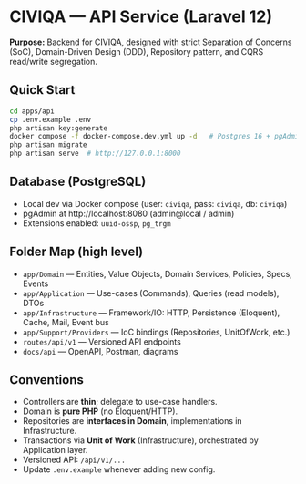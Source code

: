 # CIVIQA — API Service (Laravel 12)

**Purpose:** Backend for CIVIQA, designed with strict Separation of Concerns (SoC), Domain-Driven Design (DDD), Repository pattern, and CQRS read/write segregation.

## Quick Start

```bash
cd apps/api
cp .env.example .env
php artisan key:generate
docker compose -f docker-compose.dev.yml up -d   # Postgres 16 + pgAdmin
php artisan migrate
php artisan serve  # http://127.0.0.1:8000
```

## Database (PostgreSQL)

-   Local dev via Docker compose (user: `civiqa`, pass: `civiqa`, db: `civiqa`)
-   pgAdmin at http://localhost:8080 (admin@local / admin)
-   Extensions enabled: `uuid-ossp`, `pg_trgm`

## Folder Map (high level)

-   `app/Domain` — Entities, Value Objects, Domain Services, Policies, Specs, Events
-   `app/Application` — Use-cases (Commands), Queries (read models), DTOs
-   `app/Infrastructure` — Framework/IO: HTTP, Persistence (Eloquent), Cache, Mail, Event bus
-   `app/Support/Providers` — IoC bindings (Repositories, UnitOfWork, etc.)
-   `routes/api/v1` — Versioned API endpoints
-   `docs/api` — OpenAPI, Postman, diagrams

## Conventions

-   Controllers are **thin**; delegate to use-case handlers.
-   Domain is **pure PHP** (no Eloquent/HTTP).
-   Repositories are **interfaces in Domain**, implementations in Infrastructure.
-   Transactions via **Unit of Work** (Infrastructure), orchestrated by Application layer.
-   Versioned API: `/api/v1/...`
-   Update `.env.example` whenever adding new config.
